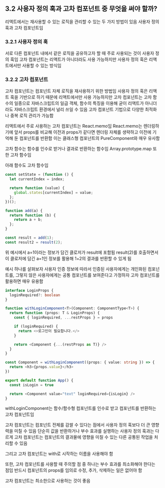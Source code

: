 ## 3.2 사용자 정의 훅과 고차 컴포넌트 중 무엇을 써야 할까?

리액트에서는 재사용할 수 있는 로직을 관리할 수 있는 두 가지 방법이 있음
사용자 정의 훅과 고차 컴포넌트임

### 3.2.1 사용자 정의 훅

서로 다른 컴포넌트 내에서 같은 로직을 공유하고자 할 때 주로 사용되는 것이 사용자 정의 훅임
고차 컴포넌트는 리액트가 아니더라도 사용 가능하지만 사용자 정의 훅은 리액트에서만 사용할 수 있는 방식임

### 3.2.2 고차 컴포넌트

고차 컴포넌트는 컴포넌트 자체 로직을 재사용하기 위한 방법임
사용자 정의 훅은 리액트 훅을 기반으로 하기 때문에 리액트에서만 사용 가능하지만 고차 컴포넌트는 고차 함수의 일종으로 자바스크립트의 일급 객체, 함수의 특징을 이용해 굳이 리액트가 아니더라도 자바스크립트 환경에서 널리 쓰일 수 있음
고차 컴포넌트 기법으로 다양한 최적화나 중복 로직 관리가 가능함

리액트에서 주로 사용하는 고차 컴포넌트는 React.memo임
React.memo는 렌더링하기에 앞서 props를 비교해 이전과 props가 같다면 렌더링 자체를 생략하고 이전에 기억해 둔 컴포넌트를 반환함
이는 클래스형 컴포넌트의 PureComponent와 매우 유사함

고차 함수는 함수를 인수로 받거나 결과로 반환하는 함수임
Array.prototype.map 또한 고차 함수임

아래 함수도 고차 함수임

```javascript
const setState = (function () {
  let currentIndex = index;

  return function (value) {
    global.states[currentIndex] = value;
  };
})();
```

```javascript
function add(a) {
  return function (b) {
    return a + b;
  };
}

const result = add(1);
const result2 = result(2);
```

위 예시에서 a=1이라는 정보가 담긴 클로저가 result에 포함됨
result(2)를 호출하면서 이 클로저에 담긴 a=1인 정보를 활용해 1+2의 결과를 반환할 수 있게 됨

예시 하나를 살펴보자
사용자 인증 정보에 따라서 인증된 사용자에게는 개인화된 컴포넌트를, 그렇지 않은 사용자에게는 공통 컴포넌트를 보여준다고 가정하자
고차 컴포넌트를 활용하면 매우 유용함

```typescript
interface LoginProps {
  loginRequired?: boolean
}

function withLoginComponent<T>(Component: ComponentType<T>) {
  return function (props: T & LoginProps) {
    const { loginRequired, ...restProps } = props

    if (loginRequired) {
      return <>로그인이 필요합니다.</>
    }

    return <Component {...(restProps as T)} />
  }
}

const Component = withLoginComponent((props: { value: string }) => {
  return <h3>{props.value}</h3>
})

export default function App() {
  const isLogin = true

  return <Component value="text" loginRequired={isLogin} />
}
```

withLoginComponent는 함수/함수형 컴포넌트를 인수로 받고 컴포넌트를 반환하는 고차 컴포넌트임

고차 컴포넌트는 컴포넌트 전체를 감쌀 수 있다는 점에서 사용자 정의 훅보다 더 큰 영향력을 미칠 수 있음
단순히 값을 반환하거나 부수 효과를 실행하는 사용자 정의 훅과는 다르게 고차 컴포넌트는 컴포넌트의 결과물에 영향을 미칠 수 있는 다른 공통된 작업을 처리할 수 있음

그리고 고차 컴포넌트는 with로 시작하는 이름을 사용해야 함

또한, 고차 컴포넌트를 사용할 때 주의할 점 중 하나는 부수 효과를 최소화해야 한다는 점임
반드시 컴포넌트의 props를 임의로 수정, 추가, 삭제하는 일은 없어야 함

고차 컴포넌트는 최소한으로 사용하는 것이 좋음
